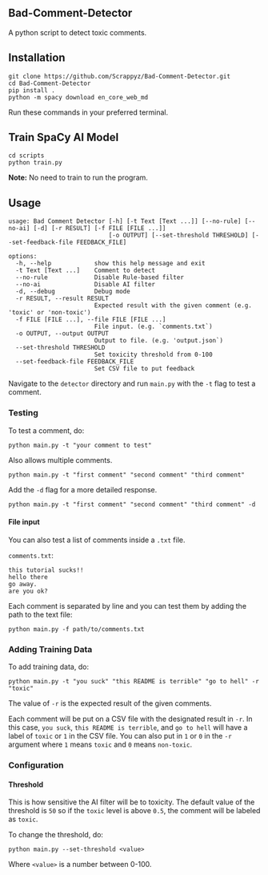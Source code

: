 ## Bad-Comment-Detector
A python script to detect toxic comments.

## Installation
```
git clone https://github.com/Scrappyz/Bad-Comment-Detector.git
cd Bad-Comment-Detector
pip install .
python -m spacy download en_core_web_md
```
Run these commands in your preferred terminal.

## Train SpaCy AI Model
```
cd scripts
python train.py
```
**Note:** No need to train to run the program.

## Usage
```
usage: Bad Comment Detector [-h] [-t Text [Text ...]] [--no-rule] [--no-ai] [-d] [-r RESULT] [-f FILE [FILE ...]]
                            [-o OUTPUT] [--set-threshold THRESHOLD] [--set-feedback-file FEEDBACK_FILE]

options:
  -h, --help            show this help message and exit
  -t Text [Text ...]    Comment to detect
  --no-rule             Disable Rule-based filter
  --no-ai               Disable AI filter
  -d, --debug           Debug mode
  -r RESULT, --result RESULT
                        Expected result with the given comment (e.g. 'toxic' or 'non-toxic')
  -f FILE [FILE ...], --file FILE [FILE ...]
                        File input. (e.g. `comments.txt`)
  -o OUTPUT, --output OUTPUT
                        Output to file. (e.g. 'output.json`)
  --set-threshold THRESHOLD
                        Set toxicity threshold from 0-100
  --set-feedback-file FEEDBACK_FILE
                        Set CSV file to put feedback
```
Navigate to the `detector` directory and run `main.py` with the `-t` flag to test a comment.

### Testing
To test a comment, do:
```
python main.py -t "your comment to test"
```

Also allows multiple comments.
```
python main.py -t "first comment" "second comment" "third comment"
```

Add the `-d` flag for a more detailed response.
```
python main.py -t "first comment" "second comment" "third comment" -d
```

#### File input
You can also test a list of comments inside a `.txt` file.

`comments.txt`:
```
this tutorial sucks!!
hello there
go away.
are you ok?
```

Each comment is separated by line and you can test them by adding the path to the text file:
```
python main.py -f path/to/comments.txt
```

### Adding Training Data
To add training data, do:
```
python main.py -t "you suck" "this README is terrible" "go to hell" -r "toxic"
```

The value of `-r` is the expected result of the given comments.

Each comment will be put on a CSV file with the designated result in `-r`. In this case, `you suck`, `this README is terrible`, and `go to hell` will have a label of `toxic` or `1` in the CSV file. You can also put in `1` or `0` in the `-r` argument where `1` means `toxic` and `0` means `non-toxic`.

### Configuration
#### Threshold
This is how sensitive the AI filter will be to toxicity. The default value of the threshold is `50` so if the `toxic` level is above `0.5`, the comment will be labeled as `toxic`.

To change the threshold, do:
```
python main.py --set-threshold <value>
```
Where `<value>` is a number between 0-100.
